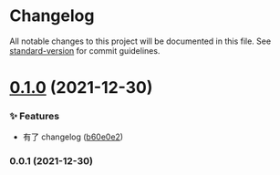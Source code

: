 # Changelog

All notable changes to this project will be documented in this file. See [standard-version](https://github.com/conventional-changelog/standard-version) for commit guidelines.

# [0.1.0](https://gitee.com/harria/epidemic-prevent/compare/v0.0.1...v0.1.0) (2021-12-30)

### ✨ Features

- 有了 changelog ([b60e0e2](https://gitee.com/harria/epidemic-prevent/commits/b60e0e2))

### 0.0.1 (2021-12-30)
